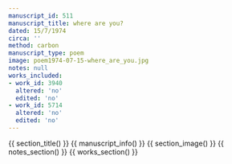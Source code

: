 ```yaml
---
manuscript_id: 511
manuscript_title: where are you?
dated: 15/7/1974
circa: ''
method: carbon
manuscript_type: poem
image: poem1974-07-15-where_are_you.jpg
notes: null
works_included:
- work_id: 3940
  altered: 'no'
  edited: 'no'
- work_id: 5714
  altered: 'no'
  edited: 'no'
---
```


{{ section_title() }}
{{ manuscript_info() }}
{{ section_image() }}
{{ notes_section() }}
{{ works_section() }}
